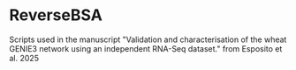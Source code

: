 # ReverseBSA
Scripts used in the manuscript "Validation and characterisation of the wheat GENIE3 network using an independent RNA-Seq dataset." from Esposito et al. 2025
